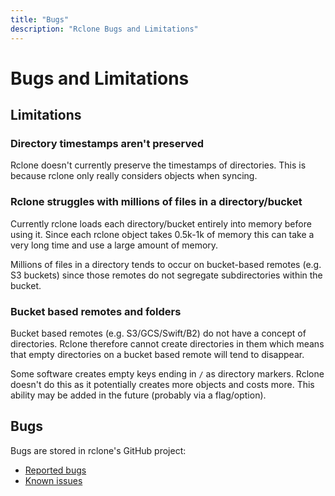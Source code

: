 ```yaml
---
title: "Bugs"
description: "Rclone Bugs and Limitations"
---
```


# Bugs and Limitations

## Limitations

### Directory timestamps aren't preserved

Rclone doesn't currently preserve the timestamps of directories.  This
is because rclone only really considers objects when syncing.

### Rclone struggles with millions of files in a directory/bucket

Currently rclone loads each directory/bucket entirely into memory before
using it.  Since each rclone object takes 0.5k-1k of memory this can take
a very long time and use a large amount of memory.

Millions of files in a directory tends to occur on bucket-based remotes
(e.g. S3 buckets) since those remotes do not segregate subdirectories within
the bucket.

### Bucket based remotes and folders

Bucket based remotes (e.g. S3/GCS/Swift/B2) do not have a concept of
directories.  Rclone therefore cannot create directories in them which
means that empty directories on a bucket based remote will tend to
disappear.

Some software creates empty keys ending in `/` as directory markers.
Rclone doesn't do this as it potentially creates more objects and
costs more.  This ability may be added in the future (probably via a
flag/option).

## Bugs

Bugs are stored in rclone's GitHub project:

* [Reported bugs](https://github.com/dceldran/rclone/issues?q=is%3Aopen+is%3Aissue+label%3Abug)
* [Known issues](https://github.com/dceldran/rclone/issues?q=is%3Aopen+is%3Aissue+milestone%3A%22Known+Problem%22)

